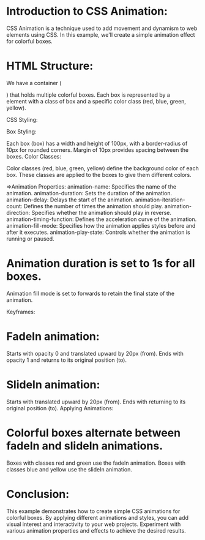 # Introduction to CSS Animation:

CSS Animation is a technique used to add movement and dynamism to web elements using CSS. In this example, we'll create a simple animation effect for colorful boxes.

# HTML Structure:

We have a container (<div class="box-container">) that holds multiple colorful boxes.
Each box is represented by a <div> element with a class of box and a specific color class (red, blue, green, yellow).

CSS Styling:

Box Styling:

Each box (box) has a width and height of 100px, with a border-radius of 10px for rounded corners.
Margin of 10px provides spacing between the boxes.
Color Classes:

Color classes (red, blue, green, yellow) define the background color of each box.
These classes are applied to the boxes to give them different colors.

=>Animation Properties:
animation-name: Specifies the name of the animation.
animation-duration: Sets the duration of the animation.
animation-delay: Delays the start of the animation.
animation-iteration-count: Defines the number of times the animation should play.
animation-direction: Specifies whether the animation should play in reverse.
animation-timing-function: Defines the acceleration curve of the animation.
animation-fill-mode: Specifies how the animation applies styles before and after it executes.
animation-play-state: Controls whether the animation is running or paused.


# Animation duration is set to 1s for all boxes.
Animation fill mode is set to forwards to retain the final state of the animation.

Keyframes:

# FadeIn animation:
Starts with opacity 0 and translated upward by 20px (from).
Ends with opacity 1 and returns to its original position (to).

# SlideIn animation:
Starts with translated upward by 20px (from).
Ends with returning to its original position (to).
Applying Animations:

# Colorful boxes alternate between fadeIn and slideIn animations.
Boxes with classes red and green use the fadeIn animation.
Boxes with classes blue and yellow use the slideIn animation.

# Conclusion:
This example demonstrates how to create simple CSS animations for colorful boxes. By applying different animations and styles, you can add visual interest and interactivity to your web projects. Experiment with various animation properties and effects to achieve the desired results.